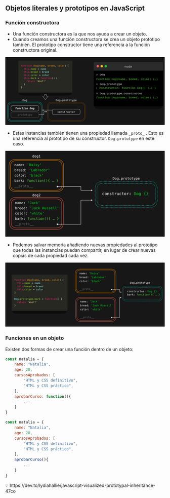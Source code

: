 ## ****Objetos literales y prototipos en JavaScript****

### Función constructora

- Una función constructora es la que nos ayuda a crear un objeto.
- Cuando creamos una función constructora se crea un objeto prototipo también. El prototipo constructor tiene una referencia a la función constructora original.

![Untitled](img/Untitled(4).png)

- Estas instancias también tienen una propiedad llamada `_proto_` . Esto es una referencia al prototipo de su constructor. `Dog.prototype` en este caso.

![Untitled](img/Untitled%20(5).png)

- Podemos salvar memoria añadiendo nuevas propiedades al prototipo que todas las instancias puedan compartir, en lugar de crear nuevas copias de cada propiedad cada vez.


![Untitled](img/Untitled%20(6).png)

### Funciones en un objeto

Existen dos formas de crear una función dentro de un objeto:

```jsx
const natalia = {
    name: "Natalia",
    age: 20,
    cursosAprobados: [
        "HTML y CSS definitivo",
        "HTML y CSS práctico",
    ],
    aprobarCurso: function(){
        ...
    }
}
```

```jsx
const natalia = {
    name: "Natalia",
    age: 20,
    cursosAprobados: [
        "HTML y CSS definitivo",
        "HTML y CSS práctico",
    ],
    aprobarCurso(){
        ...
    }
}
```

<aside>
💡 https://dev.to/lydiahallie/javascript-visualized-prototypal-inheritance-47co

</aside>
